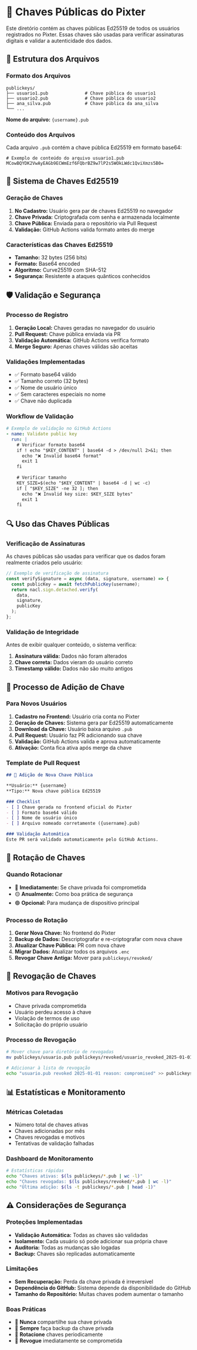 # 🔑 Chaves Públicas do Pixter

Este diretório contém as chaves públicas Ed25519 de todos os usuários registrados no Pixter. Essas chaves são usadas para verificar assinaturas digitais e validar a autenticidade dos dados.

## 📂 Estrutura dos Arquivos

### Formato dos Arquivos
```
publickeys/
├── usuario1.pub              # Chave pública do usuario1
├── usuario2.pub              # Chave pública do usuario2
├── ana_silva.pub             # Chave pública da ana_silva
└── ...
```

**Nome do arquivo:** `{username}.pub`

### Conteúdo dos Arquivos

Cada arquivo `.pub` contém a chave pública Ed25519 em formato base64:

```
# Exemplo de conteúdo do arquivo usuario1.pub
MCowBQYDK2VwAyEAGb9ECWmEzf6FQbrBZ9w7lP2s5WOkLWdc1QviXmzs5B0=
```

## 🔐 Sistema de Chaves Ed25519

### Geração de Chaves
1. **No Cadastro:** Usuário gera par de chaves Ed25519 no navegador
2. **Chave Privada:** Criptografada com senha e armazenada localmente
3. **Chave Pública:** Enviada para o repositório via Pull Request
4. **Validação:** GitHub Actions valida formato antes do merge

### Características das Chaves Ed25519
- **Tamanho:** 32 bytes (256 bits)
- **Formato:** Base64 encoded
- **Algoritmo:** Curve25519 com SHA-512
- **Segurança:** Resistente a ataques quânticos conhecidos

## 🛡️ Validação e Segurança

### Processo de Registro
1. **Geração Local:** Chaves geradas no navegador do usuário
2. **Pull Request:** Chave pública enviada via PR
3. **Validação Automática:** GitHub Actions verifica formato
4. **Merge Seguro:** Apenas chaves válidas são aceitas

### Validações Implementadas
- ✅ Formato base64 válido
- ✅ Tamanho correto (32 bytes)
- ✅ Nome de usuário único
- ✅ Sem caracteres especiais no nome
- ✅ Chave não duplicada

### Workflow de Validação
```yaml
# Exemplo de validação no GitHub Actions
- name: Validate public key
  run: |
    # Verificar formato base64
    if ! echo "$KEY_CONTENT" | base64 -d > /dev/null 2>&1; then
      echo "❌ Invalid base64 format"
      exit 1
    fi
    
    # Verificar tamanho
    KEY_SIZE=$(echo "$KEY_CONTENT" | base64 -d | wc -c)
    if [ "$KEY_SIZE" -ne 32 ]; then
      echo "❌ Invalid key size: $KEY_SIZE bytes"
      exit 1
    fi
```

## 🔍 Uso das Chaves Públicas

### Verificação de Assinaturas
As chaves públicas são usadas para verificar que os dados foram realmente criados pelo usuário:

```javascript
// Exemplo de verificação de assinatura
const verifySignature = async (data, signature, username) => {
  const publicKey = await fetchPublicKey(username);
  return nacl.sign.detached.verify(
    data,
    signature,
    publicKey
  );
};
```

### Validação de Integridade
Antes de exibir qualquer conteúdo, o sistema verifica:
1. **Assinatura válida:** Dados não foram alterados
2. **Chave correta:** Dados vieram do usuário correto
3. **Timestamp válido:** Dados não são muito antigos

## 📝 Processo de Adição de Chave

### Para Novos Usuários
1. **Cadastro no Frontend:** Usuário cria conta no Pixter
2. **Geração de Chaves:** Sistema gera par Ed25519 automaticamente
3. **Download da Chave:** Usuário baixa arquivo `.pub`
4. **Pull Request:** Usuário faz PR adicionando sua chave
5. **Validação:** GitHub Actions valida e aprova automaticamente
6. **Ativação:** Conta fica ativa após merge da chave

### Template de Pull Request
```markdown
## 🔑 Adição de Nova Chave Pública

**Usuário:** {username}
**Tipo:** Nova chave pública Ed25519

### Checklist
- [ ] Chave gerada no frontend oficial do Pixter
- [ ] Formato base64 válido
- [ ] Nome de usuário único
- [ ] Arquivo nomeado corretamente ({username}.pub)

### Validação Automática
Este PR será validado automaticamente pelo GitHub Actions.
```

## 🔄 Rotação de Chaves

### Quando Rotacionar
- 🔴 **Imediatamente:** Se chave privada foi comprometida
- 🟡 **Anualmente:** Como boa prática de segurança
- 🟢 **Opcional:** Para mudança de dispositivo principal

### Processo de Rotação
1. **Gerar Nova Chave:** No frontend do Pixter
2. **Backup de Dados:** Descriptografar e re-criptografar com nova chave
3. **Atualizar Chave Pública:** PR com nova chave
4. **Migrar Dados:** Atualizar todos os arquivos `.enc`
5. **Revogar Chave Antiga:** Mover para `publickeys/revoked/`

## 🚨 Revogação de Chaves

### Motivos para Revogação
- Chave privada comprometida
- Usuário perdeu acesso à chave
- Violação de termos de uso
- Solicitação do próprio usuário

### Processo de Revogação
```bash
# Mover chave para diretório de revogadas
mv publickeys/usuario.pub publickeys/revoked/usuario_revoked_2025-01-01.pub

# Adicionar à lista de revogação
echo "usuario.pub revoked 2025-01-01 reason: compromised" >> publickeys/revoked.txt
```

## 📊 Estatísticas e Monitoramento

### Métricas Coletadas
- Número total de chaves ativas
- Chaves adicionadas por mês
- Chaves revogadas e motivos
- Tentativas de validação falhadas

### Dashboard de Monitoramento
```bash
# Estatísticas rápidas
echo "Chaves ativas: $(ls publickeys/*.pub | wc -l)"
echo "Chaves revogadas: $(ls publickeys/revoked/*.pub | wc -l)"
echo "Última adição: $(ls -t publickeys/*.pub | head -1)"
```

## ⚠️ Considerações de Segurança

### Proteções Implementadas
- **Validação Automática:** Todas as chaves são validadas
- **Isolamento:** Cada usuário só pode adicionar sua própria chave
- **Auditoria:** Todas as mudanças são logadas
- **Backup:** Chaves são replicadas automaticamente

### Limitações
- **Sem Recuperação:** Perda da chave privada é irreversível
- **Dependência do GitHub:** Sistema depende da disponibilidade do GitHub
- **Tamanho do Repositório:** Muitas chaves podem aumentar o tamanho

### Boas Práticas
- 🔐 **Nunca** compartilhe sua chave privada
- 💾 **Sempre** faça backup da chave privada
- 🔄 **Rotacione** chaves periodicamente
- 🚨 **Revogue** imediatamente se comprometida
